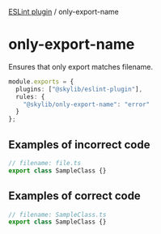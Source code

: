 [ESLint plugin](https://ilyub.github.io/eslint-plugin/) / only-export-name

# only-export-name

Ensures that only export matches filename.

```ts
module.exports = {
  plugins: ["@skylib/eslint-plugin"],
  rules: {
    "@skylib/only-export-name": "error"
  }
};
```

## Examples of incorrect code

```ts
// filename: file.ts
export class SampleClass {}
```

## Examples of correct code

```ts
// filename: SampleClass.ts
export class SampleClass {}
```